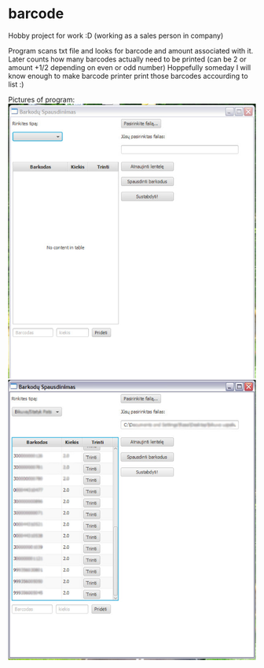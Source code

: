 # barcode

Hobby project for work :D
(working as a sales person in company)

Program scans txt file and looks for barcode and amount associated with it.
Later counts how many barcodes actually need to be printed (can be 2 or amount +1/2 depending on even or odd number)
Hoppefully someday I will know enough to make barcode printer print those barcodes accourding to list :)

Pictures of program:
![Picture1](PIC12.jpg?raw=true "PIC12")
![Picture2](PIC22.jpg?raw=true "PIC22")
